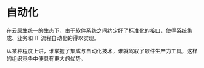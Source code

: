 # 自动化

在云原生统一的生态下，由于软件系统之间约定好了标准化的接口，使得系统集成、业务和 IT 流程自动化的得以实现。

从某种程度上讲，谁掌握了集成与自动化技术，谁就驾驭了软件生产力工具，这样的组织竞争中便具有更大的优势。   

